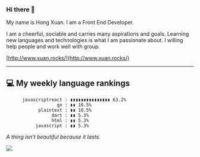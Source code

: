 ### Hi there 👋

My name is Hong Xuan. I am a Front End Developer. 

I am a cheerful, sociable and carries many aspirations and goals. Learning new languages and technologies is what I am passionate about. I willing help people and work well with group.

[http://www.xuan.rocks/](http://www.xuan.rocks/)

------------------------------------

💻 My weekly language rankings
-----------------------------------------------------------------
          javascriptreact : ▮▮▮▮▮▮▮▮▮▮▮▮▮▮▮ 63.2%
                       go : ▮▮ 10.5%
                plaintext : ▮▮ 10.5%
                     dart : ▮▮ 5.3%
                     html : ▮▮ 5.3%
               javascript : ▮▮ 5.3%


*A thing isn’t beautiful because it lasts.*

<img src="https://media.giphy.com/media/LmNwrBhejkK9EFP504/giphy.gif" />

<!--
**xuanvan229/xuanvan229** is a ✨ _special_ ✨ repository because its `README.md` (this file) appears on your GitHub profile.

Here are some ideas to get you started:

- 🔭 I’m currently working on ...
- 🌱 I’m currently learning ...
- 👯 I’m looking to collaborate on ...
- 🤔 I’m looking for help with ...
- 💬 Ask me about ...
- 📫 How to reach me: ...
- 😄 Pronouns: ...
- ⚡ Fun fact: ...
-->

